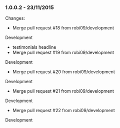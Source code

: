 

### 1.0.0.2 - 23/11/2015

 Changes: 


 * Merge pull request #18 from robi09/development

Development
 * testimonials headline
 * Merge pull request #19 from robi09/development

Development
 * Merge pull request #20 from robi09/development

Development
 * Merge pull request #21 from robi09/development

Development
 * Merge pull request #22 from robi09/development

Development
